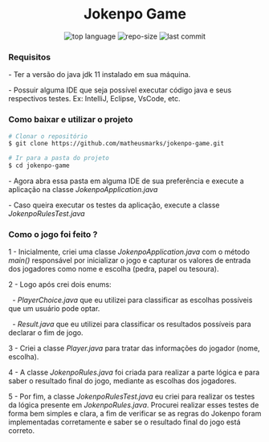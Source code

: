 <h1 align="center">Jokenpo Game</h1>


<p align="center">
  <img alt="top language" src="https://img.shields.io/github/languages/top/matheusmarks/jokenpo-game.svg" />
  <img alt="repo-size" src="https://img.shields.io/github/repo-size/matheusmarks/jokenpo-game.svg" />
  <img alt="last commit" src="https://img.shields.io/github/last-commit/matheusmarks/jokenpo-game.svg" />
</p>


<h3>Requisitos</h3>
<p> - Ter a versão do java jdk 11 instalado em sua máquina.</p>
<p> - Possuir alguma IDE que seja possível executar código java e seus respectivos testes. Ex: IntelliJ, Eclipse, VsCode, etc.</p>

<h3>Como baixar e utilizar o projeto</h3>

 ```bash
# Clonar o repositório
$ git clone https://github.com/matheusmarks/jokenpo-game.git

# Ir para a pasta do projeto
$ cd jokenpo-game
```

<p> - Agora abra essa pasta em alguma IDE de sua preferência e execute a aplicação na classe <i>JokenpoApplication.java</i></p>
<p> - Caso queira executar os testes da aplicação, execute a classe <i>JokenpoRulesTest.java</i></p>


<h3>Como o jogo foi feito ?</h3>

<p> 1 - Inicialmente, criei uma classe <i>JokenpoApplication.java</i> com o método <i>main()</i> responsável por inicializar o jogo e  
  capturar os valores de entrada dos jogadores como nome e escolha (pedra, papel ou tesoura). </p>
<p> 2 - Logo após crei dois enums: </p>
<p>&nbsp - <i>PlayerChoice.java</i> que eu utilizei para classificar as escolhas possíveis que um usuário pode optar.</p>
<p>&nbsp - <i>Result.java</i> que eu utilizei para classificar os resultados possíveis para declarar o fim de jogo.</p>
<p> 3 - Criei a classe <i>Player.java</i> para tratar das informações do jogador (nome, escolha).</p> 
<p> 4 - A classe <i>JokenpoRules.java</i> foi criada para realizar a parte lógica e para saber o resultado final do jogo, mediante as escolhas dos jogadores.</p>
<p> 5 - Por fim, a classe <i>JokenpoRulesTest.java</i> eu criei para realizar os testes da lógica presente em <i>JokenpoRules.java</i>. Procurei realizar esses testes de forma bem simples e clara, a fim de verificar se as regras do Jokenpo foram implementadas corretamente e saber se o resultado final do jogo está correto.<i>

